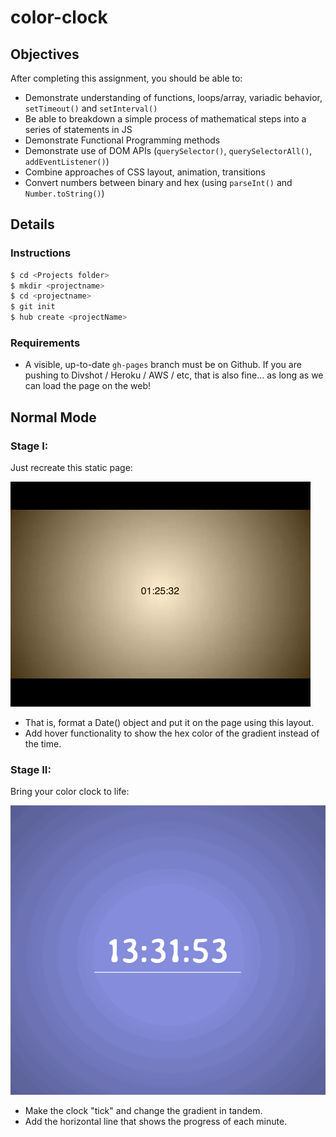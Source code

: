 # color-clock

## Objectives

After completing this assignment, you should be able to:

* Demonstrate understanding of functions, loops/array, variadic behavior, `setTimeout()` and `setInterval()`
* Be able to breakdown a simple process of mathematical steps into a series of statements in JS
* Demonstrate Functional Programming methods
* Demonstrate use of DOM APIs (`querySelector()`, `querySelectorAll()`, `addEventListener()`)
* Combine approaches of CSS layout, animation, transitions
* Convert numbers between binary and hex (using `parseInt()` and `Number.toString()`)

## Details

### Instructions

```sh
$ cd <Projects folder>
$ mkdir <projectname>
$ cd <projectname>
$ git init
$ hub create <projectName>

```

### Requirements

* A visible, up-to-date `gh-pages` branch must be on Github. If you are pushing to Divshot / Heroku / AWS / etc, that is also fine... as long as we can load the page on the web!

## Normal Mode

### Stage I: 

Just recreate this static page: 

![](./static-clock.gif)

* That is, format a Date() object and put it on the page using this layout.
* Add hover functionality to show the hex color of the gradient instead of the time.

### Stage II: 

Bring your color clock to life: 

![](./clock.gif)

* Make the clock "tick" and change the gradient in tandem.
* Add the horizontal line that shows the progress of each minute. 
